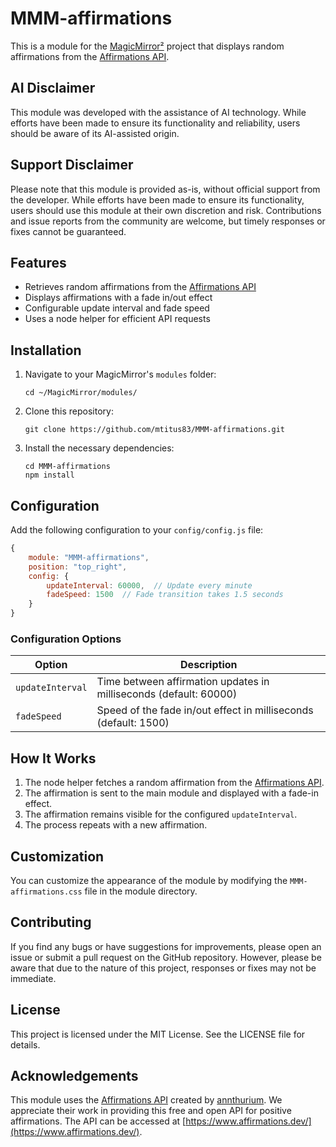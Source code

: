# MMM-affirmations

This is a module for the [MagicMirror²](https://github.com/MichMich/MagicMirror/) project that displays random affirmations from the [Affirmations API](https://www.affirmations.dev/).

## AI Disclaimer

This module was developed with the assistance of AI technology. While efforts have been made to ensure its functionality and reliability, users should be aware of its AI-assisted origin.

## Support Disclaimer

Please note that this module is provided as-is, without official support from the developer. While efforts have been made to ensure its functionality, users should use this module at their own discretion and risk. Contributions and issue reports from the community are welcome, but timely responses or fixes cannot be guaranteed.

## Features

- Retrieves random affirmations from the [Affirmations API](https://github.com/annthurium/affirmations)
- Displays affirmations with a fade in/out effect
- Configurable update interval and fade speed
- Uses a node helper for efficient API requests

## Installation

1. Navigate to your MagicMirror's `modules` folder:
   ```
   cd ~/MagicMirror/modules/
   ```
2. Clone this repository:
   ```
   git clone https://github.com/mtitus83/MMM-affirmations.git
   ```
3. Install the necessary dependencies:
   ```
   cd MMM-affirmations
   npm install
   ```

## Configuration

Add the following configuration to your `config/config.js` file:

```javascript
{
    module: "MMM-affirmations",
    position: "top_right",
    config: {
        updateInterval: 60000,  // Update every minute
        fadeSpeed: 1500  // Fade transition takes 1.5 seconds
    }
}
```

### Configuration Options

| Option | Description |
|--------|-------------|
| `updateInterval` | Time between affirmation updates in milliseconds (default: 60000) |
| `fadeSpeed` | Speed of the fade in/out effect in milliseconds (default: 1500) |

## How It Works

1. The node helper fetches a random affirmation from the [Affirmations API](https://github.com/annthurium/affirmations).
2. The affirmation is sent to the main module and displayed with a fade-in effect.
3. The affirmation remains visible for the configured `updateInterval`.
4. The process repeats with a new affirmation.

## Customization

You can customize the appearance of the module by modifying the `MMM-affirmations.css` file in the module directory.

## Contributing

If you find any bugs or have suggestions for improvements, please open an issue or submit a pull request on the GitHub repository. However, please be aware that due to the nature of this project, responses or fixes may not be immediate.

## License

This project is licensed under the MIT License. See the LICENSE file for details.

## Acknowledgements

This module uses the [Affirmations API](https://github.com/annthurium/affirmations) created by [annthurium](https://github.com/annthurium). We appreciate their work in providing this free and open API for positive affirmations. The API can be accessed at [https://www.affirmations.dev/](https://www.affirmations.dev/).
